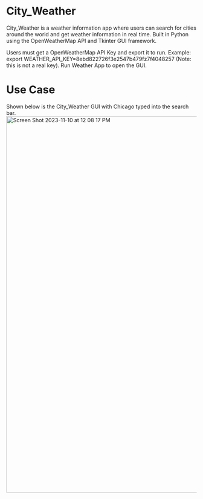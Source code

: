 # City_Weather
City_Weather is a weather information app where users can search for cities around the world and get weather information in real time. Built in Python using the OpenWeatherMap API and Tkinter GUI framework. 

Users must get a OpenWeatherMap API Key and export it to run. Example: export WEATHER_API_KEY=8ebd822726f3e2547b479fz7f4048257 (Note: this is not a real key). Run Weather App to open the GUI.

# Use Case
Shown below is the City_Weather GUI with Chicago typed into the search bar.
<img width="996" alt="Screen Shot 2023-11-10 at 12 08 17 PM" src="https://github.com/SamTaubman/City-Weather-App/assets/109553302/b541cf8f-b4a2-4185-abf0-b185a850a32a">

